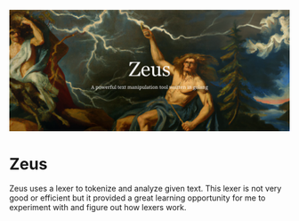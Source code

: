 ![Logo](assets/logo.webp)
# Zeus
Zeus uses a lexer to tokenize and analyze given text. This lexer is not very good or efficient but it provided a great learning opportunity for me to experiment with and figure out how lexers work.
